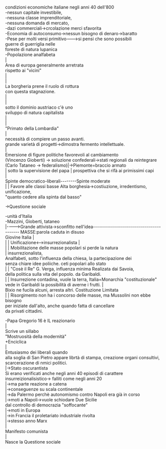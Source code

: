 condizioni economiche italiane negli anni 40 dell'800  
-nessun capitale investibile,   
-nessuna classe imprenditoriale,   
-nessuna domanda di mercato,  
-dazi commerciali->crcolazione merci sfavorita  
-Economia di autoconsumo->nessun bisogno di denaro->baratto  
-Pese per molti versi primitivo--->si pensi che sono possibili   
					guerre di guerriglia nelle   
					foreste di natura lupanica  
-Popolazione analfabeta  
	|  
Area di europa generalmente arretrata  
rispetto ai "vicini"  
	|  
	|  
La borgheria prene il ruolo di rottura  
con questa stagnazione.  
	|  
	|  
sotto il dominio austriaco c'è uno   
sviluppo di natura capitalista  
	|  
	|  
"Primato della Lombardia"  
	|  
necessità di compiere un passo avanti.  
grande varietà di progetti->dimostra fermento intellettuale.  
	|  
Emersione di figure politiche favorevoli al cambiamento  
(Vincenzo Gioberti) -> soluzione confederali->stati regionali da reintegrare (Carlo Tataneo -> federalismo)|->Piemonte=braccio armato  
	| sotto la supervisione del papa |
prospettiva che si rifà ai primissimi capi  
	|  
Spinte democratico-liberali--------Spinte moderate  
	|   |
Favore alle classi basse		Alta borghesia->costiuzione, irredentismo, unificazione,  
					"quanto cedere alla spinta dal basso"  
  
->Questione sociale   
  
  
-unità d'Italia  
-Mazzini, Gioberti, tataneo  
   |---->Grande attivista->sconfitto nell'idea-----------------------------------------														MASSE:parola caduta in disuso  
Giovine Italia									      |  
	|   |
   Unificazione<-->insurrezionalista						      |  
			|   |
		Mobilitazione delle masse popolari				si perde la natura  
			|							insurrezionalista,  
		Analfabeti, sotto l'influenza della chiesa,			la partecipazione dei   
		senza chiare idee poliiche.					ceti popolari allo stato  
			|   |
		"Cosè il Re" G. Verga, influenza minima				Realizata dai Savoia,   
		della politica sulla vita del popolo.				da Garibaldi.  
			|   |
		Insurrezione contadina, vuole la terra,				Italia=Monarchia "costituzionale"  
		vede in Garibaldi la possibilità di averne i frutti.					|  
		Bixio ne fucila alcuni, arresta altri.						Costituzione Limitata  
			|   |
		Risorgimento non ha i concorso delle masse, ma 					Mussolini non ebbe bisogno   
		per iniziate dall'alto, anche quando fatta					di cancellare  
		da privati cittadini.  
		  
  
  
  
-Papa Gregorio 16 è IL reazionario  
			|  
		Scrive un sillabo  
		"Mostruosità della modernità"  
		+Enciclica   
			|  
		Entusiasmo dei liberali quando  
		alla soglia di San Pietro appare librtà di stampa, creazione organi consultivi, scarcerazione di nmici politici.  
				|->Stato oscurantista  
Si erano verificati anche negli anni 40 episodi di carattere insurreizionalisistico-> falliti come negli anni 20  
									|->ma parte reazione a catena  
									|->conseguenze su scala continentale   
									|->da Palermo perchè autonomismo contro Napoli era già in corso  
									|->moti a Napoli->vuole schiodare Due Sicilie   
										dal controllo di democrazia "soffocante"  
									|->moti in Europa  
									|->in Francia il proletariato industriale rivolta  
									|->stesso anno Marx  
									               |  
										Manifesto comunista  
 										       |  
										Nasce la Questione sociale  
	  
